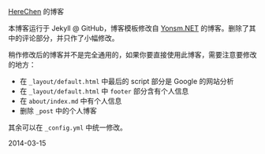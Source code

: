 [HereChen](http://herechen.github.io) 的博客

本博客运行于 Jekyll @ GitHub，博客模板修改自 [Yonsm.NET](https://github.com/Yonsm/NET) 的博客。删除了其中的评论部分，并只作了小幅修改。

稍作修改后的博客并不是完全通用的，如果你要直接使用此博客，需要注意要修改的地方：

- 在 `_layout/default.html` 中最后的 script 部分是 Google 的网站分析
- 在 `_layout/default.html` 中 `footer` 部分含有个人信息
- 在 `about/index.md` 中有个人信息
- 删除 `_post` 中的个人博客

其余可以在 `_config.yml` 中统一修改。

2014-03-15